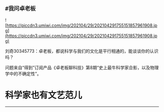 ## `#我问卓老板`

![https://piccdn3.umiwi.com/img/202104/29/202104291755151857961908.jpg](https://piccdn3.umiwi.com/img/202104/29/202104291755151857961908.jpg)

刘奇30345773：卓老板，都说科学与我们的文化是平行相通的，能谈谈你的认识吗？

问题来自“得到”订阅产品《卓老板聊科技》第8期“史上最牛科学家合影，以及物理学中的不确定性”。

# 科学家也有文艺范儿

---

